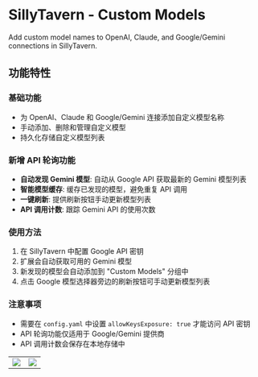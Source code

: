 # SillyTavern - Custom Models

Add custom model names to OpenAI, Claude, and Google/Gemini connections in SillyTavern.

## 功能特性

### 基础功能
- 为 OpenAI、Claude 和 Google/Gemini 连接添加自定义模型名称
- 手动添加、删除和管理自定义模型
- 持久化存储自定义模型列表

### 新增 API 轮询功能
- **自动发现 Gemini 模型**: 自动从 Google API 获取最新的 Gemini 模型列表
- **智能模型缓存**: 缓存已发现的模型，避免重复 API 调用
- **一键刷新**: 提供刷新按钮手动更新模型列表
- **API 调用计数**: 跟踪 Gemini API 的使用次数

### 使用方法
1. 在 SillyTavern 中配置 Google API 密钥
2. 扩展会自动获取可用的 Gemini 模型
3. 新发现的模型会自动添加到 "Custom Models" 分组中
4. 点击 Google 模型选择器旁边的刷新按钮可手动更新模型列表

### 注意事项
- 需要在 `config.yaml` 中设置 `allowKeysExposure: true` 才能访问 API 密钥
- API 轮询功能仅适用于 Google/Gemini 提供商
- API 调用计数会保存在本地存储中

| | |
|-|-|
|![](README/stcm-01.png)|![](README/stcm-02.png)|
